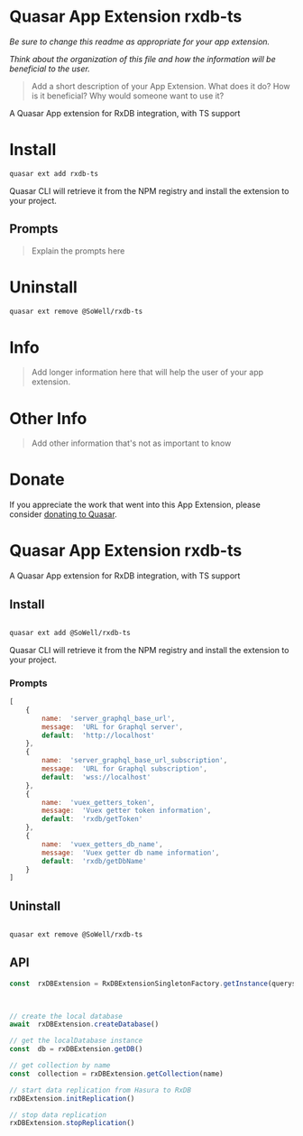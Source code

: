 Quasar App Extension rxdb-ts
===

_Be sure to change this readme as appropriate for your app extension._

_Think about the organization of this file and how the information will be beneficial to the user._

> Add a short description of your App Extension. What does it do? How is it beneficial? Why would someone want to use it?

A Quasar App extension for RxDB integration, with TS support

# Install
```bash
quasar ext add rxdb-ts
```
Quasar CLI will retrieve it from the NPM registry and install the extension to your project.

## Prompts

> Explain the prompts here

# Uninstall
```bash
quasar ext remove @SoWell/rxdb-ts
```

# Info
> Add longer information here that will help the user of your app extension.

# Other Info
> Add other information that's not as important to know

# Donate
If you appreciate the work that went into this App Extension, please consider [donating to Quasar](https://donate.quasar.dev).

# Quasar App Extension rxdb-ts  

A Quasar App extension for RxDB integration, with TS support

  

## Install

```bash

quasar ext add @SoWell/rxdb-ts

```

Quasar CLI will retrieve it from the NPM registry and install the extension to your project.

  

### Prompts

``` js
[
	{
		name:  'server_graphql_base_url',
		message:  'URL for Graphql server',
		default:  'http://localhost'
	},
	{
		name:  'server_graphql_base_url_subscription',
		message:  'URL for Graphql subscription',
		default:  'wss://localhost'
	},
	{
		name:  'vuex_getters_token',
		message:  'Vuex getter token information',
		default:  'rxdb/getToken'
	},
	{
		name:  'vuex_getters_db_name',
		message:  'Vuex getter db name information',
		default:  'rxdb/getDbName'
	}
]
```

  

## Uninstall

```bash

quasar ext remove @SoWell/rxdb-ts

```

  

## API
```js
const  rxDBExtension = RxDBExtensionSingletonFactory.getInstance(querys, schema, hasura_role)

  

// create the local database
await  rxDBExtension.createDatabase()

// get the localDatabase instance
const  db = rxDBExtension.getDB()

// get collection by name
const  collection = rxDBExtension.getCollection(name)

// start data replication from Hasura to RxDB
rxDBExtension.initReplication()

// stop data replication
rxDBExtension.stopReplication()
```